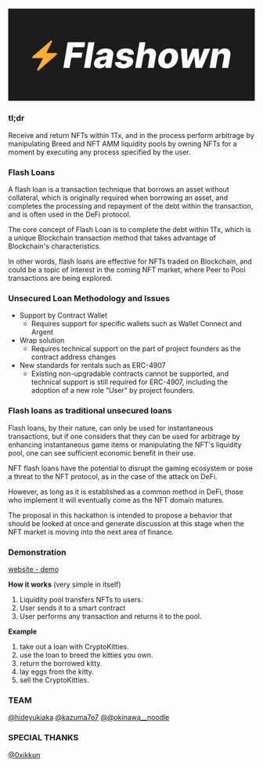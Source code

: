 ![サンマの塩焼き](/img/flashown.png) 

### **tl;dr**

Receive and return NFTs within 1Tx, and in the process perform arbitrage by manipulating Breed and NFT AMM liquidity pools by owning NFTs for a moment by executing any process specified by the user.

### Flash Loans

A flash loan is a transaction technique that borrows an asset without collateral, which is originally required when borrowing an asset, and completes the processing and repayment of the debt within the transaction, and is often used in the DeFi protocol.

The core concept of Flash Loan is to complete the debt within 1Tx, which is a unique Blockchain transaction method that takes advantage of Blockchain's characteristics.

In other words, flash loans are effective for NFTs traded on Blockchain, and could be a topic of interest in the coming NFT market, where Peer to Pool transactions are being explored.

### Unsecured Loan Methodology and Issues

- Support by Contract Wallet
    - Requires support for specific wallets such as Wallet Connect and Argent
- Wrap solution
    - Requires technical support on the part of project founders as the contract address changes
- New standards for rentals such as ERC-4907
    - Existing non-upgradable contracts cannot be supported, and technical support is still required for ERC-4907, including the adoption of a new role "User" by project founders.

### Flash loans as traditional unsecured loans

Flash loans, by their nature, can only be used for instantaneous transactions, but if one considers that they can be used for arbitrage by enhancing instantaneous game items or manipulating the NFT's liquidity pool, one can see sufficient economic benefit in their use.

NFT flash loans have the potential to disrupt the gaming ecosystem or pose a threat to the NFT protocol, as in the case of the attack on DeFi.

However, as long as it is established as a common method in DeFi, those who implement it will eventually come as the NFT domain matures.

The proposal in this hackathon is intended to propose a behavior that should be looked at once and generate discussion at this stage when the NFT market is moving into the next area of finance.

### Demonstration
[website - demo](https://www.figma.com/proto/s0Lzwc63PzHShoCKqajOkE/Untitled?page-id=0%3A1&node-id=1%3A2&viewport=-1244%2C362%2C0.31&scaling=scale-down&starting-point-node-id=1%3A2)

**How it works** (very simple in itself)

1. Liquidity pool transfers NFTs to users.
2. User sends it to a smart contract
3. User performs any transaction and returns it to the pool.

**Example**

1. take out a loan with CryptoKitties.
2. use the loan to breed the kitties you own.
3. return the borrowed kitty.
4. lay eggs from the kitty.
5. sell the CryptoKitties.


### TEAM
[@hideyukiaka](https://twitter.com/hideyukiaka)
[@kazuma7o7](https://twitter.com/kazuma7o7)
[@@okinawa__noodle](https://twitter.com/okinawa__noodle)

### SPECIAL THANKS
[@0xikkun](https://twitter.com/0xikkun)